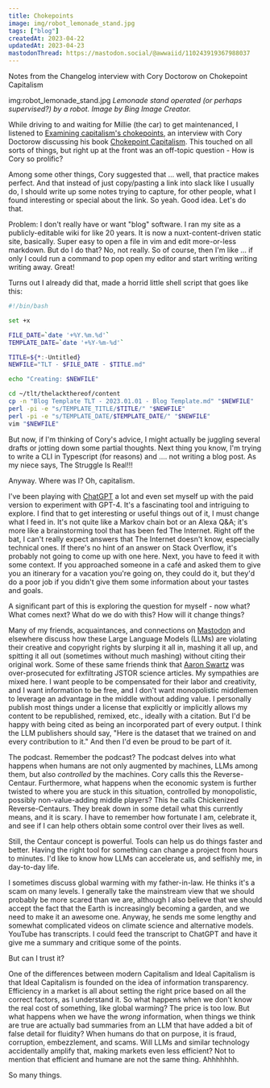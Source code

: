 ```yaml
---
title: Chokepoints
image: img/robot_lemonade_stand.jpg
tags: ["blog"]
createdAt: 2023-04-22
updatedAt: 2023-04-23
mastodonThread: https://mastodon.social/@awwaiid/110243919367988037
---
```


Notes from the Changelog interview with Cory Doctorow on Chokepoint Capitalism

img:robot_lemonade_stand.jpg _Lemonade stand operated (or perhaps supervised?) by a robot. Image by Bing Image Creator._

While driving to and waiting for Millie (the car) to get maintenanced, I listened to [Examining capitalism's chokepoints](https://changelog.com/podcast/535), an interview with Cory Doctorow discussing his book [Chokepoint Capitalism](https://craphound.com/category/chokepoint/). This touched on all sorts of things, but right up at the front was an off-topic question - How is Cory so prolific?

Among some other things, Cory suggested that ... well, that practice makes perfect. And that instead of just copy/pasting a link into slack like I usually do, I should write up some notes trying to capture, for other people, what I found interesting or special about the link. So yeah. Good idea. Let's do that.

Problem: I don't really have or want "blog" software. I ran my site as a publicly-editable wiki for like 20 years. It is now a nuxt-content-driven static site, basically. Super easy to open a file in vim and edit more-or-less markdown. But do I do that? No, not really. So of course, then I'm like ... if only I could run a command to pop open my editor and start writing writing writing away. Great!

Turns out I already did that, made a horrid little shell script that goes like this:

```sh
#!/bin/bash

set +x

FILE_DATE=`date '+%Y.%m.%d'`
TEMPLATE_DATE=`date '+%Y-%m-%d'`

TITLE=${*:-Untitled}
NEWFILE="TLT - $FILE_DATE - $TITLE.md"

echo "Creating: $NEWFILE"

cd ~/tlt/thelackthereof/content
cp -n "Blog Template TLT - 2023.01.01 - Blog Template.md" "$NEWFILE"
perl -pi -e "s/TEMPLATE_TITLE/$TITLE/" "$NEWFILE"
perl -pi -e "s/TEMPLATE_DATE/$TEMPLATE_DATE/" "$NEWFILE"
vim "$NEWFILE"
```

But now, if I'm thinking of Cory's advice, I might actually be juggling several drafts or jotting down some partial thoughts. Next thing you know, I'm trying to write a CLI in Typescript (for reasons) and .... not writing a blog post. As my niece says, The Struggle Is Real!!!

Anyway. Where was I? Oh, capitalism.

I've been playing with [ChatGPT](https://openai.com/blog/chatgpt) a lot and even set myself up with the paid version to experiment with GPT-4. It's a fascinating tool and intriguing to explore. I find that to get interesting or useful things out of it, I must change what I feed in. It's not quite like a Markov chain bot or an Alexa Q&A; it's more like a brainstorming tool that has been fed The Internet. Right off the bat, I can't really expect answers that The Internet doesn't know, especially technical ones. If there's no hint of an answer on Stack Overflow, it's probably not going to come up with one here. Next, you have to feed it with some context. If you approached someone in a café and asked them to give you an itinerary for a vacation you're going on, they could do it, but they'd do a poor job if you didn't give them some information about your tastes and goals.

A significant part of this is exploring the question for myself - now what? What comes next? What do we do with this? How will it change things?

Many of my friends, acquaintances, and connections on [Mastodon](https://mastodon.social/@awwaiid) and elsewhere discuss how these Large Language Models (LLMs) are violating their creative and copyright rights by slurping it all in, mashing it all up, and spitting it all out (sometimes without much mashing) without citing their original work. Some of these same friends think that [Aaron Swartz](https://en.wikipedia.org/wiki/Aaron_Swartz) was over-prosecuted for exfiltrating JSTOR science articles. My sympathies are mixed here. I want people to be compensated for their labor and creativity, and I want information to be free, and I don't want monopolistic middlemen to leverage an advantage in the middle without adding value. I personally publish most things under a license that explicitly or implicitly allows my content to be republished, remixed, etc., ideally with a citation. But I'd be happy with being cited as being an incorporated part of every output. I think the LLM publishers should say, "Here is the dataset that we trained on and every contribution to it." And then I'd even be proud to be part of it.

The podcast. Remember the podcast? The podcast delves into what happens when humans are not only augmented by machines, LLMs among them, but also _controlled_ by the machines. Cory calls this the Reverse-Centaur. Furthermore, what happens when the economic system is further twisted to where you are stuck in this situation, controlled by monopolistic, possibly non-value-adding middle players? This he calls Chickenized Reverse-Centaurs. They break down in some detail what this currently means, and it is scary. I have to remember how fortunate I am, celebrate it, and see if I can help others obtain some control over their lives as well.

Still, the Centaur concept is powerful. Tools can help us do things faster and better. Having the right tool for something can change a project from hours to minutes. I'd like to know how LLMs can accelerate us, and selfishly me, in day-to-day life.

I sometimes discuss global warming with my father-in-law. He thinks it's a scam on many levels. I generally take the mainstream view that we should probably be more scared than we are, although I also believe that we should accept the fact that the Earth is increasingly becoming a garden, and we need to make it an awesome one. Anyway, he sends me some lengthy and somewhat complicated videos on climate science and alternative models. YouTube has transcripts. I could feed the transcript to ChatGPT and have it give me a summary and critique some of the points.

But can I trust it?

One of the differences between modern Capitalism and Ideal Capitalism is that Ideal Capitalism is founded on the idea of information transparency. Efficiency in a market is all about setting the right price based on all the correct factors, as I understand it. So what happens when we don't know the real cost of something, like global warming? The price is too low. But what happens when we have the _wrong_ information, when things we think are true are actually bad summaries from an LLM that have added a bit of false detail for fluidity? When humans do that on purpose, it is fraud, corruption, embezzlement, and scams. Will LLMs and similar technology accidentally amplify that, making markets even less efficient? Not to mention that efficient and humane are not the same thing. Ahhhhhhh.

So many things.
